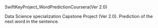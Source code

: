 SwiftKeyProject_WordPredictionCoursera(Ver 2.0) 

Data Science specialization Capstone Project (Ver 2.0). 
Prediction of the next word in the sentence.
